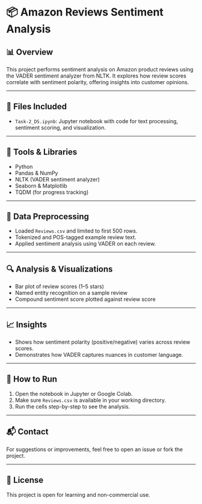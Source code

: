 # 📦 Amazon Reviews Sentiment Analysis

## 📊 Overview

This project performs sentiment analysis on Amazon product reviews using the VADER sentiment analyzer from NLTK. It explores how review scores correlate with sentiment polarity, offering insights into customer opinions.

---

## 📁 Files Included

- `Task-2_DS.ipynb`: Jupyter notebook with code for text processing, sentiment scoring, and visualization.

---

## 🧰 Tools & Libraries

- Python
- Pandas & NumPy
- NLTK (VADER sentiment analyzer)
- Seaborn & Matplotlib
- TQDM (for progress tracking)

---

## 🧼 Data Preprocessing

- Loaded `Reviews.csv` and limited to first 500 rows.
- Tokenized and POS-tagged example review text.
- Applied sentiment analysis using VADER on each review.

---

## 🔍 Analysis & Visualizations

- Bar plot of review scores (1–5 stars)
- Named entity recognition on a sample review
- Compound sentiment score plotted against review score

---

## 📈 Insights

- Shows how sentiment polarity (positive/negative) varies across review scores.
- Demonstrates how VADER captures nuances in customer language.

---

## 🚀 How to Run

1. Open the notebook in Jupyter or Google Colab.
2. Make sure `Reviews.csv` is available in your working directory.
3. Run the cells step-by-step to see the analysis.

---

## 📬 Contact

For suggestions or improvements, feel free to open an issue or fork the project.

---

## 📝 License

This project is open for learning and non-commercial use.
